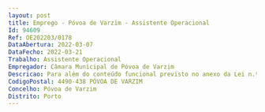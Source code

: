 ```yaml
--- 
layout: post
title: Emprego - Póvoa de Varzim - Assistente Operacional
Id: 94609
Ref: OE202203/0178
DataAbertura: 2022-03-07
DataFecho: 2022-03-21
Trabalho: Assistente Operacional
Empregador: Câmara Municipal de Póvoa de Varzim
Descricao: Para além do conteúdo funcional previsto no anexo da Lei n.º 35 2014, de 20 de junho, a que se refere o n.º 2 do artigo 88.º, o assistente operacional prestará serviço no Setor de Apoio às Obras, na condução de viaturas pesadas de passageiros e de viaturas ligeiras.
CodigoPostal: 4490-438 PÓVOA DE VARZIM
Concelho: Póvoa de Varzim
Distrito: Porto
--- 
```

